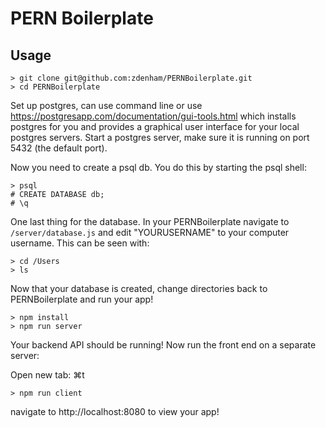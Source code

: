 PERN Boilerplate
====================

Usage
--------------------
```
> git clone git@github.com:zdenham/PERNBoilerplate.git 
> cd PERNBoilerplate 
```

Set up postgres, can use command line or use https://postgresapp.com/documentation/gui-tools.html which installs postgres for you and provides a graphical user interface for your local postgres servers. Start a postgres server, make sure it is running on port 5432 (the default port). 

Now you need to create a psql db. You do this by starting the psql shell:

```
> psql
# CREATE DATABASE db;
# \q
```
One last thing for the database. In your PERNBoilerplate navigate to ```/server/database.js``` and edit "YOURUSERNAME" to your computer username. This can be seen with:

```
> cd /Users
> ls
```

Now that your database is created, change directories back to PERNBoilerplate and run your app!

```
> npm install 
> npm run server 
```

Your backend API should be running! Now run the front end on a separate server:

Open new tab: ⌘t

```
> npm run client
```

navigate to http://localhost:8080 to view your app!